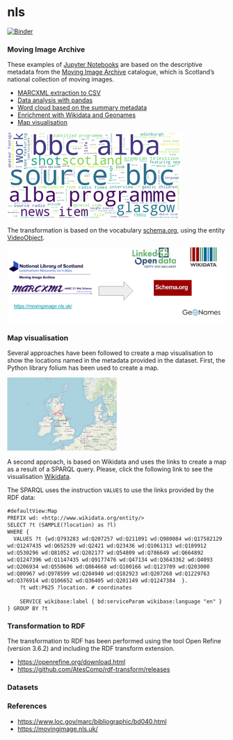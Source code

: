 # nls

[![Binder](https://mybinder.org/badge_logo.svg)](https://mybinder.org/v2/gh/hibernator11/nls/HEAD)


### Moving Image Archive

These examples of [Jupyter Notebooks](http://jupyter.org/) are based on the descriptive metadata from the [Moving Image Archive](https://data.nls.uk/data/metadata-collections/moving-image-archive/) catalogue, which is Scotland’s national collection of moving images.

- [MARCXML extraction to CSV](https://nbviewer.org/github/hibernator11/nls/blob/master/notebooks/MovingImageArchive-DataExtraction.ipynb)
- [Data analysis with pandas](https://nbviewer.org/github/hibernator11/nls/blob/master/notebooks/MovingImageArchive-Analysis.ipynb) 
- [Word cloud based on the summary metadata](https://nbviewer.org/github/hibernator11/nls/blob/master/notebooks/MovingImageArchive-WordcloudSummary.ipynb)
- [Enrichment with Wikidata and Geonames](https://nbviewer.org/github/hibernator11/nls/blob/master/notebooks/MovingImageArchive-Enrichment.ipynb)
- [Map visualisation](https://nbviewer.org/github/hibernator11/nls/blob/master/notebooks/MovingImageArchive-GeographicLocations.ipynb)

<img src="images/wordcloud.png">

The transformation is based on the vocabulary [schema.org](https://schema.org/), using the entity [VideoObject](https://schema.org/VideoObject).

<img src="images/transformationMovingImageArchive.png">


### Map visualisation
Several approaches have been followed to create a map visualisation to show the locations named in the metadata provided in the dataset. First, the Python library folium has been used to create a map. 

<img width="50%" src="images/map-visualisation.png">

A second approach, is based on Wikidata and uses the links to create a map as a result of a SPARQL query. Please, click the following link to see the visualisation <a href="https://w.wiki/5o94">Wikidata</a>.

The SPARQL uses the instruction ```VALUES``` to use the links provided by the RDF data:

```
#defaultView:Map
PREFIX wd: <http://www.wikidata.org/entity/>
SELECT ?t (SAMPLE(?location) as ?l)
WHERE {   
  VALUES ?t {wd:Q793283 wd:Q207257 wd:Q211091 wd:Q980084 wd:Q17582129 wd:Q1247435 wd:Q652539 wd:Q2421 wd:Q23436 wd:Q1061313 wd:Q189912 wd:Q530296 wd:Q81052 wd:Q202177 wd:Q54809 wd:Q786649 wd:Q664892 wd:Q1247396 wd:Q1147435 wd:Q9177476 wd:Q47134 wd:Q3643362 wd:Q4093 wd:Q206934 wd:Q550606 wd:Q864668 wd:Q100166 wd:Q123709 wd:Q203000 wd:Q80967 wd:Q978599 wd:Q204940 wd:Q182923 wd:Q207268 wd:Q1229763 wd:Q376914 wd:Q106652 wd:Q36405 wd:Q201149 wd:Q1247384  }.
    ?t wdt:P625 ?location. # coordinates     
          
    SERVICE wikibase:label { bd:serviceParam wikibase:language "en" }
} GROUP BY ?t
```

### Transformation to RDF

The transformation to RDF has been performed using the tool Open Refine (version 3.6.2) and including the RDF transform extension.

- https://openrefine.org/download.html
- https://github.com/AtesComp/rdf-transform/releases


### Datasets 





### References

- https://www.loc.gov/marc/bibliographic/bd040.html
- https://movingimage.nls.uk/
